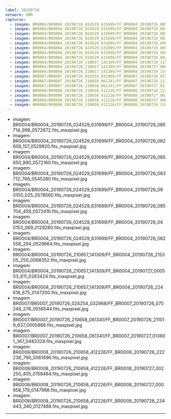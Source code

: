 ```yaml
---
label: 20190726
network: GMN
capturas:
  - imagem: BR0004/BR0004_20190726_024529_631699/FF_BR0004_20190726_085714_998_0572672.fits_maxpixel.jpg
  - imagem: BR0004/BR0004_20190726_024529_631699/FF_BR0004_20190726_082609_157_0529920.fits_maxpixel.jpg
  - imagem: BR0004/BR0004_20190726_024529_631699/FF_BR0004_20190726_085650_990_0572160.fits_maxpixel.jpg
  - imagem: BR0004/BR0004_20190726_024529_631699/FF_BR0004_20190726_083712_766_0545280.fits_maxpixel.jpg
  - imagem: BR0004/BR0004_20190726_024529_631699/FF_BR0004_20190726_090100_025_0578560.fits_maxpixel.jpg
  - imagem: BR0004/BR0004_20190726_024529_631699/FF_BR0004_20190726_085704_459_0572416.fits_maxpixel.jpg
  - imagem: BR0004/BR0004_20190726_024529_631699/FF_BR0004_20190726_040153_069_0129280.fits_maxpixel.jpg
  - imagem: BR0004/BR0004_20190726_024529_631699/FF_BR0004_20190726_082558_294_0529664.fits_maxpixel.jpg
  - imagem: BR0004/BR0004_20190726_210657_141309/FF_BR0004_20190726_215305_250_0068352.fits_maxpixel.jpg
  - imagem: BR0004/BR0004_20190726_210657_141309/FF_BR0004_20190727_000503_611_0263424.fits_maxpixel.jpg
  - imagem: BR0004/BR0004_20190726_210657_141309/FF_BR0004_20190726_224618_675_0147200.fits_maxpixel.jpg
  - imagem: BR0007/BR0007_20190726_024254_032968/FF_BR0007_20190726_075246_278_0556544.fits_maxpixel.jpg
  - imagem: BR0007/BR0007_20190726_210658_061341/FF_BR0007_20190726_211019_637_0005888.fits_maxpixel.jpg
  - imagem: BR0007/BR0007_20190726_210658_061341/FF_BR0007_20190727_013601_367_0483328.fits_maxpixel.jpg
  - imagem: BR0008/BR0008_20190726_210658_412226/FF_BR0008_20190726_222238_790_0061696.fits_maxpixel.jpg
  - imagem: BR0008/BR0008_20190726_210658_412226/FF_BR0008_20190727_002250_405_0158464.fits_maxpixel.jpg
  - imagem: BR0008/BR0008_20190726_210658_412226/FF_BR0008_20190727_000958_179_0147968.fits_maxpixel.jpg
  - imagem: BR0008/BR0008_20190726_210658_412226/FF_BR0008_20190726_234443_340_0127488.fits_maxpixel.jpg
---
```

  - imagem: BR0004/BR0004_20190726_024529_631699/FF_BR0004_20190726_085714_998_0572672.fits_maxpixel.jpg
  - imagem: BR0004/BR0004_20190726_024529_631699/FF_BR0004_20190726_082609_157_0529920.fits_maxpixel.jpg
  - imagem: BR0004/BR0004_20190726_024529_631699/FF_BR0004_20190726_085650_990_0572160.fits_maxpixel.jpg
  - imagem: BR0004/BR0004_20190726_024529_631699/FF_BR0004_20190726_083712_766_0545280.fits_maxpixel.jpg
  - imagem: BR0004/BR0004_20190726_024529_631699/FF_BR0004_20190726_090100_025_0578560.fits_maxpixel.jpg
  - imagem: BR0004/BR0004_20190726_024529_631699/FF_BR0004_20190726_085704_459_0572416.fits_maxpixel.jpg
  - imagem: BR0004/BR0004_20190726_024529_631699/FF_BR0004_20190726_040153_069_0129280.fits_maxpixel.jpg
  - imagem: BR0004/BR0004_20190726_024529_631699/FF_BR0004_20190726_082558_294_0529664.fits_maxpixel.jpg
  - imagem: BR0004/BR0004_20190726_210657_141309/FF_BR0004_20190726_215305_250_0068352.fits_maxpixel.jpg
  - imagem: BR0004/BR0004_20190726_210657_141309/FF_BR0004_20190727_000503_611_0263424.fits_maxpixel.jpg
  - imagem: BR0004/BR0004_20190726_210657_141309/FF_BR0004_20190726_224618_675_0147200.fits_maxpixel.jpg
  - imagem: BR0007/BR0007_20190726_024254_032968/FF_BR0007_20190726_075246_278_0556544.fits_maxpixel.jpg
  - imagem: BR0007/BR0007_20190726_210658_061341/FF_BR0007_20190726_211019_637_0005888.fits_maxpixel.jpg
  - imagem: BR0007/BR0007_20190726_210658_061341/FF_BR0007_20190727_013601_367_0483328.fits_maxpixel.jpg
  - imagem: BR0008/BR0008_20190726_210658_412226/FF_BR0008_20190726_222238_790_0061696.fits_maxpixel.jpg
  - imagem: BR0008/BR0008_20190726_210658_412226/FF_BR0008_20190727_002250_405_0158464.fits_maxpixel.jpg
  - imagem: BR0008/BR0008_20190726_210658_412226/FF_BR0008_20190727_000958_179_0147968.fits_maxpixel.jpg
  - imagem: BR0008/BR0008_20190726_210658_412226/FF_BR0008_20190726_234443_340_0127488.fits_maxpixel.jpg
---
